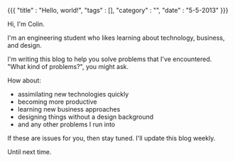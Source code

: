 {{{
    "title" : "Hello, world!",
    "tags"  : [],
    "category" : "",
    "date" : "5-5-2013"
}}}

Hi, I'm Colin.

I'm an engineering student who likes learning about technology, business, and design.

I'm writing this blog to help you solve problems that I've encountered. "What kind of problems?", you might ask.

How about:

* assimilating new technologies quickly
* becoming more productive
* learning new business approaches
* designing things without a design background
* and any other problems I run into
    
If these are issues for you, then stay tuned. I'll update this blog weekly.

Until next time.
